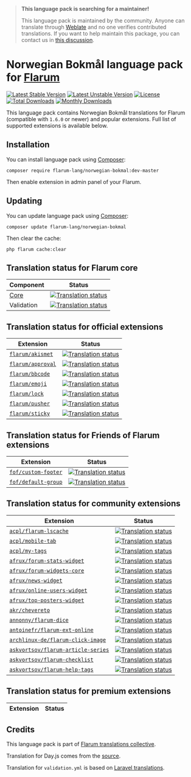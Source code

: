 > **This language pack is searching for a maintainer!**
>
> This language pack is maintained by the community. Anyone can translate through [Weblate](https://weblate.rob006.net/languages/nb/flarum/) and no one verifies contributed translations. If you want to help maintain this package, you can contact us in [this discussion](https://discuss.flarum.org/d/27519-the-flarum-language-project).


# Norwegian Bokmål language pack for [Flarum](https://flarum.org/)

[![Latest Stable Version](https://img.shields.io/packagist/v/flarum-lang/norwegian-bokmal?color=success&label=stable)](https://packagist.org/packages/flarum-lang/norwegian-bokmal) 
[![Latest Unstable Version](https://img.shields.io/packagist/v/flarum-lang/norwegian-bokmal?include_prereleases&label=unstable)](https://packagist.org/packages/flarum-lang/norwegian-bokmal) 
[![License](https://img.shields.io/packagist/l/flarum-lang/norwegian-bokmal)](https://packagist.org/packages/flarum-lang/norwegian-bokmal) 
[![Total Downloads](https://img.shields.io/packagist/dt/flarum-lang/norwegian-bokmal)](https://packagist.org/packages/flarum-lang/norwegian-bokmal/stats) 
[![Monthly Downloads](https://img.shields.io/packagist/dm/flarum-lang/norwegian-bokmal)](https://packagist.org/packages/flarum-lang/norwegian-bokmal/stats) 

This language pack contains Norwegian Bokmål translations for Flarum (compatible with `1.6.0` or newer) and popular extensions. Full list of supported extensions is available below.


## Installation

You can install language pack using [Composer](https://getcomposer.org/):

```console
composer require flarum-lang/norwegian-bokmal:dev-master
```

Then enable extension in admin panel of your Flarum.


## Updating

You can update language pack using [Composer](https://getcomposer.org/):

```console
composer update flarum-lang/norwegian-bokmal
```

Then clear the cache:

```console
php flarum cache:clear
```


## Translation status for Flarum core

| Component | Status |
| --- | --- |
| [Core](https://github.com/flarum/flarum-core) | [![Translation status](https://weblate.rob006.net/widgets/flarum/nb/core/svg-badge.svg)](https://weblate.rob006.net/projects/flarum/core/nb/) |
| Validation | [![Translation status](https://weblate.rob006.net/widgets/flarum/nb/validation/svg-badge.svg)](https://weblate.rob006.net/projects/flarum/validation/nb/) |


## Translation status for official extensions

<!-- flarum-extensions-list-start -->

| Extension | Status |
| --- | --- |
| [`flarum/akismet`](https://github.com/flarum/akismet) | [![Translation status](https://weblate.rob006.net/widgets/flarum/nb/flarum-akismet/svg-badge.svg)](https://weblate.rob006.net/projects/flarum/flarum-akismet/nb/) |
| [`flarum/approval`](https://github.com/flarum/approval) | [![Translation status](https://weblate.rob006.net/widgets/flarum/nb/flarum-approval/svg-badge.svg)](https://weblate.rob006.net/projects/flarum/flarum-approval/nb/) |
| [`flarum/bbcode`](https://github.com/flarum/bbcode) | [![Translation status](https://weblate.rob006.net/widgets/flarum/nb/flarum-bbcode/svg-badge.svg)](https://weblate.rob006.net/projects/flarum/flarum-bbcode/nb/) |
| [`flarum/emoji`](https://github.com/flarum/emoji) | [![Translation status](https://weblate.rob006.net/widgets/flarum/nb/flarum-emoji/svg-badge.svg)](https://weblate.rob006.net/projects/flarum/flarum-emoji/nb/) |
| [`flarum/lock`](https://github.com/flarum/lock) | [![Translation status](https://weblate.rob006.net/widgets/flarum/nb/flarum-lock/svg-badge.svg)](https://weblate.rob006.net/projects/flarum/flarum-lock/nb/) |
| [`flarum/pusher`](https://github.com/flarum/pusher) | [![Translation status](https://weblate.rob006.net/widgets/flarum/nb/flarum-pusher/svg-badge.svg)](https://weblate.rob006.net/projects/flarum/flarum-pusher/nb/) |
| [`flarum/sticky`](https://github.com/flarum/sticky) | [![Translation status](https://weblate.rob006.net/widgets/flarum/nb/flarum-sticky/svg-badge.svg)](https://weblate.rob006.net/projects/flarum/flarum-sticky/nb/) |

<!-- flarum-extensions-list-stop -->


## Translation status for Friends of Flarum extensions

<!-- fof-extensions-list-start -->

| Extension | Status |
| --- | --- |
| [`fof/custom-footer`](https://github.com/FriendsOfFlarum/custom-footer) | [![Translation status](https://weblate.rob006.net/widgets/flarum/nb/fof-custom-footer/svg-badge.svg)](https://weblate.rob006.net/projects/flarum/fof-custom-footer/nb/) |
| [`fof/default-group`](https://github.com/FriendsOfFlarum/default-group) | [![Translation status](https://weblate.rob006.net/widgets/flarum/nb/fof-default-group/svg-badge.svg)](https://weblate.rob006.net/projects/flarum/fof-default-group/nb/) |

<!-- fof-extensions-list-stop -->


## Translation status for community extensions

<!-- various-extensions-list-start -->

| Extension | Status |
| --- | --- |
| [`acpl/flarum-lscache`](https://github.com/android-com-pl/flarum-lscache) | [![Translation status](https://weblate.rob006.net/widgets/flarum/nb/acpl-lscache/svg-badge.svg)](https://weblate.rob006.net/projects/flarum/acpl-lscache/nb/) |
| [`acpl/mobile-tab`](https://github.com/android-com-pl/mobile-tab) | [![Translation status](https://weblate.rob006.net/widgets/flarum/nb/acpl-mobile-tab/svg-badge.svg)](https://weblate.rob006.net/projects/flarum/acpl-mobile-tab/nb/) |
| [`acpl/my-tags`](https://github.com/android-com-pl/my-tags) | [![Translation status](https://weblate.rob006.net/widgets/flarum/nb/acpl-my-tags/svg-badge.svg)](https://weblate.rob006.net/projects/flarum/acpl-my-tags/nb/) |
| [`afrux/forum-stats-widget`](https://github.com/afrux/forum-stats-widget) | [![Translation status](https://weblate.rob006.net/widgets/flarum/nb/afrux-forum-stats-widget/svg-badge.svg)](https://weblate.rob006.net/projects/flarum/afrux-forum-stats-widget/nb/) |
| [`afrux/forum-widgets-core`](https://github.com/afrux/forum-widgets-core) | [![Translation status](https://weblate.rob006.net/widgets/flarum/nb/afrux-forum-widgets-core/svg-badge.svg)](https://weblate.rob006.net/projects/flarum/afrux-forum-widgets-core/nb/) |
| [`afrux/news-widget`](https://github.com/afrux/news-widget) | [![Translation status](https://weblate.rob006.net/widgets/flarum/nb/afrux-news-widget/svg-badge.svg)](https://weblate.rob006.net/projects/flarum/afrux-news-widget/nb/) |
| [`afrux/online-users-widget`](https://github.com/afrux/online-users-widget) | [![Translation status](https://weblate.rob006.net/widgets/flarum/nb/afrux-online-users-widget/svg-badge.svg)](https://weblate.rob006.net/projects/flarum/afrux-online-users-widget/nb/) |
| [`afrux/top-posters-widget`](https://github.com/afrux/top-posters-widget) | [![Translation status](https://weblate.rob006.net/widgets/flarum/nb/afrux-top-posters-widget/svg-badge.svg)](https://weblate.rob006.net/projects/flarum/afrux-top-posters-widget/nb/) |
| [`akr/chevereto`](https://github.com/AKR-Developers/flarum-chevereto) | [![Translation status](https://weblate.rob006.net/widgets/flarum/nb/akr-chevereto/svg-badge.svg)](https://weblate.rob006.net/projects/flarum/akr-chevereto/nb/) |
| [`annonny/flarum-dice`](https://github.com/mizhiyugan529/flarum-dice) | [![Translation status](https://weblate.rob006.net/widgets/flarum/nb/annonny-dice/svg-badge.svg)](https://weblate.rob006.net/projects/flarum/annonny-dice/nb/) |
| [`antoinefr/flarum-ext-online`](https://github.com/AntoineFr/flarum-ext-online) | [![Translation status](https://weblate.rob006.net/widgets/flarum/nb/antoinefr-online/svg-badge.svg)](https://weblate.rob006.net/projects/flarum/antoinefr-online/nb/) |
| [`archlinux-de/flarum-click-image`](https://github.com/archlinux-de/flarum-click-image) | [![Translation status](https://weblate.rob006.net/widgets/flarum/nb/archlinux-de-click-image/svg-badge.svg)](https://weblate.rob006.net/projects/flarum/archlinux-de-click-image/nb/) |
| [`askvortsov/flarum-article-series`](https://github.com/askvortsov1/flarum-article-series) | [![Translation status](https://weblate.rob006.net/widgets/flarum/nb/askvortsov-article-series/svg-badge.svg)](https://weblate.rob006.net/projects/flarum/askvortsov-article-series/nb/) |
| [`askvortsov/flarum-checklist`](https://github.com/askvortsov1/flarum-checklist) | [![Translation status](https://weblate.rob006.net/widgets/flarum/nb/askvortsov-checklist/svg-badge.svg)](https://weblate.rob006.net/projects/flarum/askvortsov-checklist/nb/) |
| [`askvortsov/flarum-help-tags`](https://github.com/askvortsov1/flarum-help-tags) | [![Translation status](https://weblate.rob006.net/widgets/flarum/nb/askvortsov-help-tags/svg-badge.svg)](https://weblate.rob006.net/projects/flarum/askvortsov-help-tags/nb/) |

<!-- various-extensions-list-stop -->


## Translation status for premium extensions

<!-- premium-extensions-list-start -->

| Extension | Status |
| --- | --- |

<!-- premium-extensions-list-stop -->


## Credits

This language pack is part of [Flarum translations collective](https://github.com/rob006-software/flarum-translations).

Translation for Day.js comes from the [source](https://github.com/iamkun/dayjs/blob/v1.10.4/src/locale/nb.js).

Translation for `validation.yml` is based on [Laravel translations](https://github.com/Laravel-Lang/lang/blob/8.1.3/src/nb/validation.php).
